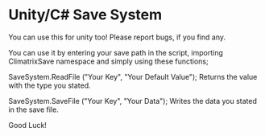 # Unity/C# Save System
You can use this for unity too!
Please report bugs, if you find any.

You can use it by entering your save path in the script, importing ClimatrixSave namespace and simply using these functions;

SaveSystem.ReadFile <The Type of Data You Want to Read> ("Your Key", "Your Default Value");
Returns the value with the type you stated.

SaveSystem.SaveFile <The Type of Data You Want to Read> ("Your Key", "Your Data");
Writes the data you stated in the save file.

Good Luck!
